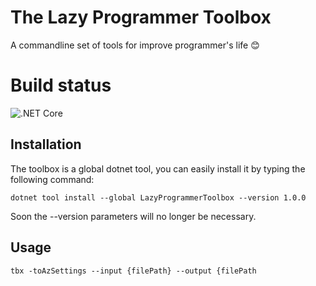 # The Lazy Programmer Toolbox
A commandline set of tools for improve programmer's life 😊

# Build status
![.NET Core](https://github.com/frdiana/Lazy-Programmer-Toolbox/workflows/.NET%20Core/badge.svg)

## Installation
The toolbox is a global dotnet tool, you can easily install it by typing the following command:

`dotnet tool install --global LazyProgrammerToolbox --version 1.0.0`

Soon the --version parameters will no longer be necessary.

## Usage

`tbx -toAzSettings --input {filePath} --output {filePath`
